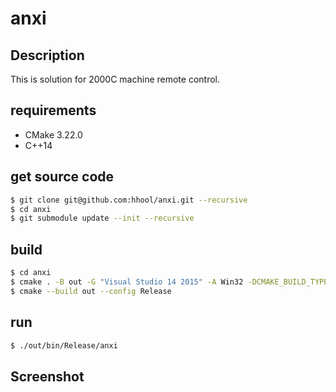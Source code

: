 # anxi

## Description

This is solution for 2000C machine remote control.

## requirements

- CMake 3.22.0
- C++14
  
## get source code

```bash
$ git clone git@github.com:hhool/anxi.git --recursive
$ cd anxi
$ git submodule update --init --recursive
```

## build

```bash
$ cd anxi
$ cmake . -B out -G "Visual Studio 14 2015" -A Win32 -DCMAKE_BUILD_TYPE="Release"
$ cmake --build out --config Release
```

## run

```bash
$ ./out/bin/Release/anxi
```

## Screenshot
